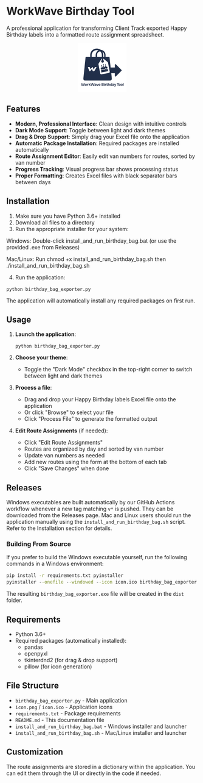 # WorkWave Birthday Tool

A professional application for transforming Client Track exported Happy Birthday labels into a formatted route assignment spreadsheet.

<p align="center">
  <img src="icon.png" alt="Birthday Bag Exporter" width="128">
</p>

## Features

- **Modern, Professional Interface**: Clean design with intuitive controls
- **Dark Mode Support**: Toggle between light and dark themes
- **Drag & Drop Support**: Simply drag your Excel file onto the application
- **Automatic Package Installation**: Required packages are installed automatically
- **Route Assignment Editor**: Easily edit van numbers for routes, sorted by van number
- **Progress Tracking**: Visual progress bar shows processing status
- **Proper Formatting**: Creates Excel files with black separator bars between days

## Installation

1. Make sure you have Python 3.6+ installed
2. Download all files to a directory    
3. Run the appropriate installer for your system:

Windows: Double-click install_and_run_birthday_bag.bat (or use the provided .exe from Releases)

Mac/Linux: Run chmod +x install_and_run_birthday_bag.sh then ./install_and_run_birthday_bag.sh

4. Run the application:

```
python birthday_bag_exporter.py
```

The application will automatically install any required packages on first run.

## Usage

1. **Launch the application**:
   ```
   python birthday_bag_exporter.py
   ```

2. **Choose your theme**:
   - Toggle the "Dark Mode" checkbox in the top-right corner to switch between light and dark themes

3. **Process a file**:
   - Drag and drop your Happy Birthday labels Excel file onto the application
   - Or click "Browse" to select your file
   - Click "Process File" to generate the formatted output

4. **Edit Route Assignments** (if needed):
   - Click "Edit Route Assignments"
   - Routes are organized by day and sorted by van number
   - Update van numbers as needed
   - Add new routes using the form at the bottom of each tab
   - Click "Save Changes" when done

## Releases

Windows executables are built automatically by our GitHub Actions workflow whenever a new tag matching `v*` is pushed. They can be downloaded from the Releases page.
Mac and Linux users should run the application manually using the `install_and_run_birthday_bag.sh` script. Refer to the Installation section for details.

### Building From Source

If you prefer to build the Windows executable yourself, run the following commands in a Windows environment:

```cmd
pip install -r requirements.txt pyinstaller
pyinstaller --onefile --windowed --icon icon.ico birthday_bag_exporter.py
```

The resulting `birthday_bag_exporter.exe` file will be created in the `dist` folder.

## Requirements

- Python 3.6+
- Required packages (automatically installed):
  - pandas
  - openpyxl
  - tkinterdnd2 (for drag & drop support)
  - pillow (for icon generation)

## File Structure

- `birthday_bag_exporter.py` - Main application
- `icon.png` / `icon.ico` - Application icons
- `requirements.txt` - Package requirements
- `README.md` - This documentation file
- `install_and_run_birthday_bag.bat` - Windows installer and launcher
- `install_and_run_birthday_bag.sh` - Mac/Linux installer and launcher

## Customization

The route assignments are stored in a dictionary within the application. You can edit them through the UI or directly in the code if needed.
